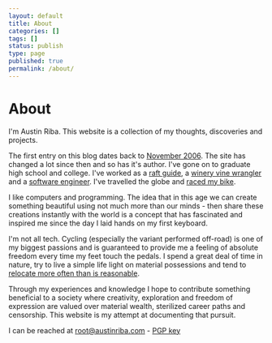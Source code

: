 ```yaml
---
layout: default
title: About
categories: []
tags: []
status: publish
type: page
published: true
permalink: /about/
---
```

About
=====
I'm Austin Riba. This website is a collection of my thoughts, discoveries and projects.

The first entry on this blog dates back to [November 2006](/2006/11/second-day-in-auckland/). The site has changed a lot since then and so has it's author.
I've gone on to graduate high school and college. I've worked as a [raft guide](http://toxiccode.com/misc/life/raft.jpg), a [winery vine wrangler](http://toxiccode.com/misc/life/grapes.jpg)
and a [software engineer](/2013/06/restore-the-fourth/).
I've travelled the globe and [raced my bike](http://toxiccode.com/misc/life/race.jpg).

I like computers and programming. The idea that in this age we can create something beautiful using not much more than our minds - then share these creations instantly with the world is a concept that has fascinated and inspired me since the day I laid hands on my first keyboard.

I'm not all tech. Cycling (especially the variant performed off-road) is one of my biggest passions and is guaranteed to provide me a feeling of absolute freedom every time my feet touch the pedals. I spend a great deal of time in nature, try to live a simple life light on material possessions and tend to [relocate more often than is reasonable](http://toxiccode.com/misc/life).

Through my experiences and knowledge I hope to contribute something beneficial to a society where creativity, exploration and freedom of expression are valued over material wealth, sterilized career paths and censorship. This website is my attempt at documenting that pursuit.

I can be reached at root@austinriba.com - [PGP key](http://toxiccode.com/misc/pubkey.txt)
